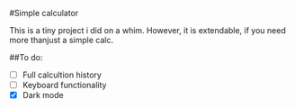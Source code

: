 #Simple calculator

This is a tiny project i did on a whim. However, it is extendable, if you need more thanjust a simple calc.

##To do:
- [ ] Full calcultion history
- [ ] Keyboard functionality
- [x] Dark mode